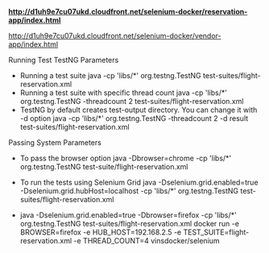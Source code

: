 **http://d1uh9e7cu07ukd.cloudfront.net/selenium-docker/reservation-app/index.html**


http://d1uh9e7cu07ukd.cloudfront.net/selenium-docker/vendor-app/index.html

Running Test
TestNG Parameters
- Running a test suite
  java -cp 'libs/*' org.testng.TestNG test-suites/flight-reservation.xml
- Running a test suite with specific thread count
  java -cp 'libs/*' org.testng.TestNG -threadcount 2 test-suites/flight-reservation.xml
- TestNG by default creates test-output directory. You can change it with -d option
  java -cp 'libs/*' org.testng.TestNG -threadcount 2 -d result test-suites/flight-reservation.xml


Passing System Parameters
- To pass the browser option
  java -Dbrowser=chrome -cp 'libs/*' org.testng.TestNG test-suite/flight-reservation.xml

- To run the tests using Selenium Grid
  java -Dselenium.grid.enabled=true -Dselenium.grid.hubHost=localhost -cp 'libs/*' org.testng.TestNG test-suites/flight-reservation.xml
- java -Dselenium.grid.enabled=true -Dbrowser=firefox -cp 'libs/*' org.testng.TestNG test-suites/flight-reservation.xml
  docker run -e BROWSER=firefox -e HUB_HOST=192.168.2.5 -e TEST_SUITE=flight-reservation.xml -e THREAD_COUNT=4 vinsdocker/selenium

